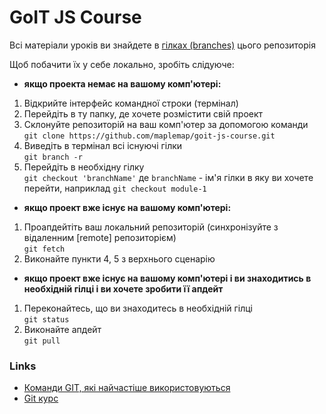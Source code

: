 # GoIT JS Course

Всі матеріали уроків ви знайдете в [гілках (branches)](https://github.com/maplemap/goit-js-course/branches) цього репозиторія

Щоб побачити їх у себе локально, зробіть слідуюче:

- **якщо проекта немає на вашому комп'ютері:**

1. Відкрийте інтерфейс командної строки (термінал)
2. Перейдіть в ту папку, де хочете розмістити свій проект
3. Склонуйте репозиторій на ваш комп'ютер за допомогою команди<br/>
   `git clone https://github.com/maplemap/goit-js-course.git`
4. Виведіть в термінал всі існуючі гілки</br>
   `git branch -r`
5. Перейдіть в необхідну гілку<br/>
   `git checkout 'branchName'` де `branchName` - ім'я гілки
   в яку ви хочете перейти, наприклад `git checkout module-1`

- **якщо проект вже існує на вашому комп'ютері:**

1. Проапдейтіть ваш локальний репозиторій (синхронізуйте з відаленним [remote] репозиторієм)<br/>
   `git fetch`
2. Виконайте пункти 4, 5 з верхнього сценарію

- **якщо проект вже існує на вашому комп'ютері і ви знаходитись в необхідній гілці і ви хочете зробити її апдейт**

1. Переконайтесь, що ви знаходитесь в необхідній гілці<br/>
   `git status`
2. Виконайте апдейт<br/>
   `git pull`

### Links

- [Команди GIT, які найчастіше використовуються](https://github.com/joshnh/Git-Commands)
- [Git курс](https://www.youtube.com/watch?v=W4hoc24K93E&list=PLDyvV36pndZFHXjXuwA_NywNrVQO0aQqb)
